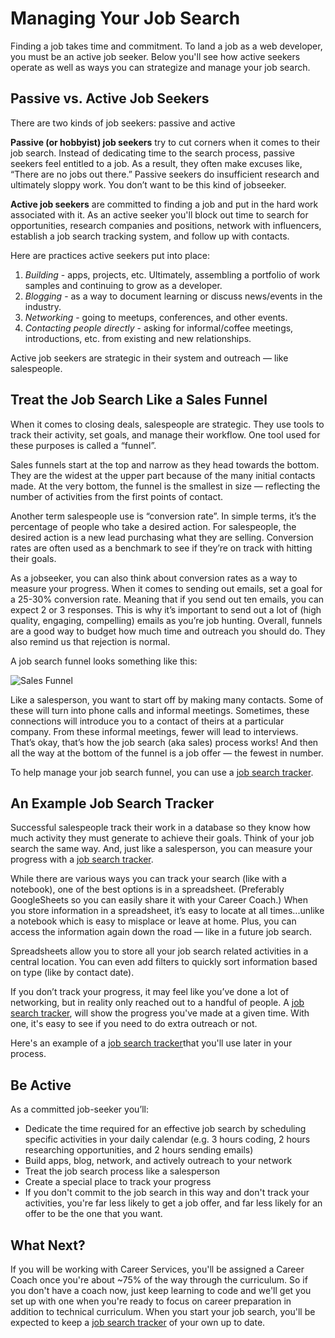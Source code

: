 # Managing Your Job Search 

Finding a job takes time and commitment. To land a job as a web developer, you must be an active job seeker. Below you'll see how active seekers operate as well as ways you can strategize and manage your job search.  

## Passive vs. Active Job Seekers

There are two kinds of job seekers: passive and active

**Passive (or hobbyist) job seekers** try to cut corners when it comes to their job search. Instead of dedicating time to the search process, passive seekers feel entitled to a job. As a result, they often make excuses like, “There are no jobs out there.” Passive seekers do insufficient research and ultimately sloppy work. You don’t want to be this kind of jobseeker. 

**Active job seekers** are committed to finding a job and put in the hard work associated with it. As an active seeker you'll block out time to search for opportunities, research companies and positions, network with influencers, establish a job search tracking system, and follow up with contacts.

Here are practices active seekers put into place:

1. *Building* - apps, projects, etc. Ultimately, assembling a portfolio of work samples and continuing to grow as a developer.
2. *Blogging* - as a way to document learning or discuss news/events in the industry. 
3. *Networking* - going to meetups, conferences, and other events. 
4. *Contacting people directly* - asking for informal/coffee meetings, introductions, etc. from existing and new relationships.

Active job seekers are strategic in their system and outreach — like salespeople.

## Treat the Job Search Like a Sales Funnel 

When it comes to closing deals, salespeople are strategic. They use tools to track their activity, set goals, and manage their workflow. One tool used for these purposes is called a “funnel”.

Sales funnels start at the top and narrow as they head towards the bottom. They are the widest at the upper part because of the many initial contacts made. At the very bottom, the funnel is the smallest in size — reflecting the number of activities from the first points of contact.

Another term salespeople use is “conversion rate”. In simple terms, it’s the percentage of people who take a desired action. For salespeople, the desired action is a new lead purchasing what they are selling. Conversion rates are often used as a benchmark to see if they’re on track with hitting their goals.

As a jobseeker, you can also think about conversion rates as a way to measure your progress. When it comes to sending out emails, set a goal for a 25-30% conversion rate. Meaning that if you send out ten emails, you can expect 2 or 3 responses. This is why it’s important to send out a lot of (high quality, engaging, compelling) emails as you’re job hunting.
Overall, funnels are a good way to budget how much time and outreach you should do. They also remind us that rejection is normal.

A job search funnel looks something like this:

![Sales Funnel](https://s3.amazonaws.com/learn-verified/CareersCurriculumSalesFunnel.jpg)

Like a salesperson, you want to start off by making many contacts. Some of these will turn into phone calls and informal meetings. Sometimes, these connections will introduce you to a contact of theirs at a particular company. From these informal meetings, fewer will lead to interviews. That’s okay, that’s how the job search (aka sales) process works! And then all the way at the bottom of the funnel is a job offer — the fewest in number.

To help manage your job search funnel, you can use a [job search tracker](https://docs.google.com/spreadsheets/d/1CMFzB1zUQl_yR2ZO9kZdDjPZJEupsjULC6G_vRTUgnU/edit#gid=2065124896).

## An Example Job Search Tracker

Successful salespeople track their work in a database so they know how much activity they must generate to achieve their goals. Think of your job search the same way. And, just like a salesperson, you can measure your progress with a [job search tracker](https://docs.google.com/spreadsheets/d/1CMFzB1zUQl_yR2ZO9kZdDjPZJEupsjULC6G_vRTUgnU/edit#gid=2065124896).

While there are various ways you can track your search (like with a notebook), one of the best options is in a spreadsheet. (Preferably GoogleSheets so you can easily share it with your Career Coach.) When you store information in a spreadsheet, it’s easy to locate at all times...unlike a notebook which is easy to misplace or leave at home. Plus, you can access the information again down the road — like in a future job search.

Spreadsheets allow you to store all your job search related activities in a central location. You can even add filters to quickly sort information based on type (like by contact date).

If you don’t track your progress, it may feel like you’ve done a lot of networking, but in reality only reached out to a handful of people. A [job search tracker](https://docs.google.com/spreadsheets/d/1CMFzB1zUQl_yR2ZO9kZdDjPZJEupsjULC6G_vRTUgnU/edit#gid=2065124896), will show the progress you've made at a given time. With one, it's easy to see if you need to do extra outreach or not.

Here's an example of a [job search tracker](https://docs.google.com/spreadsheets/d/1CMFzB1zUQl_yR2ZO9kZdDjPZJEupsjULC6G_vRTUgnU/edit#gid=2065124896)that you'll use later in your process.

## Be Active

As a committed job-seeker you’ll:

* Dedicate the time required for an effective job search by scheduling specific activities in your daily calendar (e.g. 3 hours coding, 2 hours researching opportunities, and 2 hours sending emails)
* Build apps, blog, network, and actively outreach to your network
* Treat the job search process like a salesperson
* Create a special place to track your progress
* If you don't commit to the job search in this way and don't track your activities, you're far less likely to get a job offer, and far less likely for an offer to be the one that you want.

## What Next?

If you will be working with Career Services, you'll be assigned a Career Coach once you're about ~75% of the way through the curriculum. So if you don't have a coach now, just keep learning to code and we'll get you set up with one when you're ready to focus on career preparation in addition to technical curriculum. When you start your job search, you'll be expected to keep a [job search tracker](https://docs.google.com/spreadsheets/d/1CMFzB1zUQl_yR2ZO9kZdDjPZJEupsjULC6G_vRTUgnU/edit#gid=2065124896) of your own up to date.
